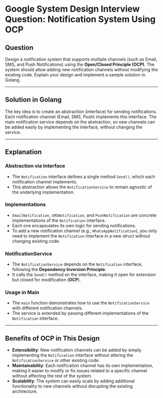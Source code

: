 # Google System Design Interview Question: Notification System Using OCP

## Question

Design a notification system that supports multiple channels (such as Email, SMS, and Push Notifications) using the **Open/Closed Principle (OCP)**. The system should allow adding new notification channels without modifying the existing code. Explain your design and implement a sample solution in Golang.

---

## Solution in Golang

The key idea is to create an abstraction (interface) for sending notifications. Each notification channel (Email, SMS, Push) implements this interface. The main notification service depends on the abstraction, so new channels can be added easily by implementing the interface, without changing the service.

---

## Explanation

### Abstraction via Interface

- The `Notification` interface defines a single method `Send()`, which each notification channel implements.  
- This abstraction allows the `NotificationService` to remain agnostic of the underlying implementation.

### Implementations

- `EmailNotification`, `SMSNotification`, and `PushNotification` are concrete implementations of the `Notification` interface.  
- Each one encapsulates its own logic for sending notifications.  
- To add a new notification channel (e.g., `WhatsAppNotification`), you only need to implement the `Notification` interface in a new struct without changing existing code.

### NotificationService

- The `NotificationService` depends on the `Notification` interface, following the **Dependency Inversion Principle**.  
- It calls the `Send()` method on the interface, making it open for extension but closed for modification (**OCP**).

### Usage in Main

- The `main` function demonstrates how to use the `NotificationService` with different notification channels.  
- The service is extended by passing different implementations of the `Notification` interface.

---

## Benefits of OCP in This Design

- **Extensibility**: New notification channels can be added by simply implementing the `Notification` interface without altering the `NotificationService` or other existing code.
- **Maintainability**: Each notification channel has its own implementation, making it easier to modify or fix issues related to a specific channel without affecting the rest of the system.
- **Scalability**: The system can easily scale by adding additional functionality to new channels without disrupting the existing architecture.
